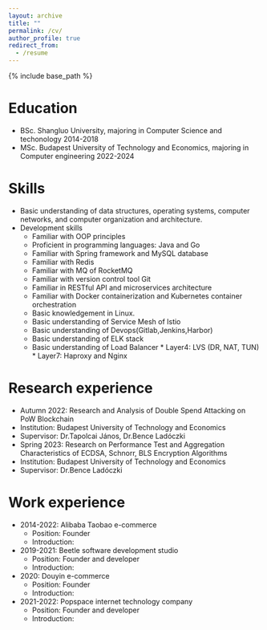 ```yaml
---
layout: archive
title: ""
permalink: /cv/
author_profile: true
redirect_from:
  - /resume
---
```


{% include base_path %}

Education
======
* BSc. Shangluo University, majoring in Computer Science and techonology 2014-2018
* MSc. Budapest University of Technology and Economics, majoring in Computer engineering 2022-2024

Skills
======
* Basic understanding of data structures, operating systems, computer networks, and computer organization and architecture.
* Development skills
  * Familiar with OOP principles
  * Proficient in programming languages: Java and Go
  * Familiar with Spring framework and MySQL database
  * Familiar with Redis
  * Familiar with MQ of RocketMQ
  * Familiar with version control tool Git
  * Familiar in RESTful API and microservices architecture
  * Familiar with Docker containerization and Kubernetes container orchestration
  * Basic knowledgement in Linux. 
  * Basic understanding of Service Mesh of Istio
  * Basic understanding of Devops(Gitlab,Jenkins,Harbor)
  * Basic understanding of ELK stack
  * Basic understanding of Load Balancer
  		* Layer4: LVS (DR, NAT, TUN)
  		* Layer7: Haproxy and Nginx
  
Research experience
======
* Autumn 2022: Research and Analysis of Double Spend Attacking on PoW Blockchain
 * Institution: Budapest University of Technology and Economics
 * Supervisor: Dr.Tapolcai János, Dr.Bence Ladóczki 
* Spring 2023: Research on Performance Test and Aggregation Characteristics of ECDSA, Schnorr, BLS Encryption Algorithms
 * Institution: Budapest University of Technology and Economics	
 * Supervisor: Dr.Bence Ladóczki 
 
Work experience
======
* 2014-2022: Alibaba Taobao e-commerce
  * Position: Founder
  * Introduction:
* 2019-2021: Beetle software development studio
  * Position: Founder and developer
  * Introduction:
* 2020: Douyin e-commerce
  * Position: Founder
  * Introduction:
* 2021-2022: Popspace internet technology company
  * Position: Founder and developer
  * Introduction:
  


